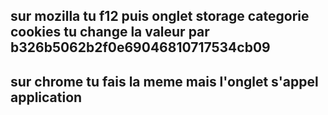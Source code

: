 ## sur mozilla tu f12 puis onglet storage categorie cookies tu change la valeur par b326b5062b2f0e69046810717534cb09
## sur chrome tu fais la meme mais l'onglet s'appel application